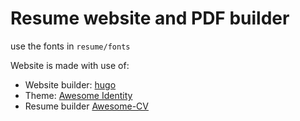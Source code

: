 # Resume website and PDF builder

use the fonts in `resume/fonts`

Website is made with use of:
- Website builder: [hugo](https://gohugo.io/) 
- Theme: [Awesome Identity](https://github.com/posquit0/hugo-awesome-identity)
- Resume builder [Awesome-CV](https://github.com/posquit0/Awesome-CV)
